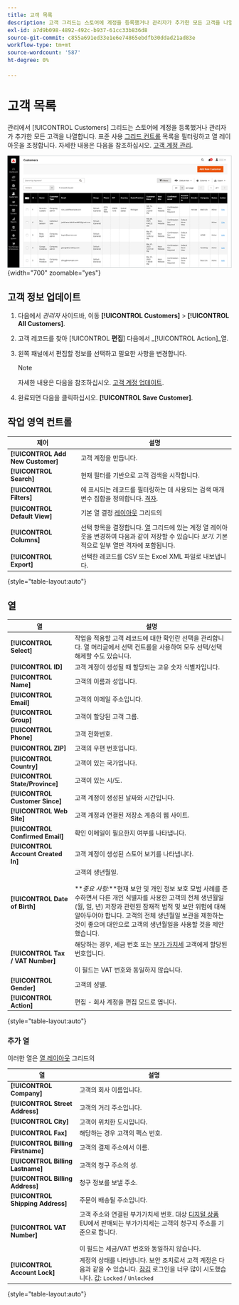 ```yaml
---
title: 고객 목록
description: 고객 그리드는 스토어에 계정을 등록했거나 관리자가 추가한 모든 고객을 나열합니다.
exl-id: a7d9b098-4892-492c-b937-61cc33b836d8
source-git-commit: c855a691ed33e1e6e74865ebdfb30ddad21ad83e
workflow-type: tm+mt
source-wordcount: '587'
ht-degree: 0%

---
```


# 고객 목록

관리에서 [!UICONTROL Customers] 그리드는 스토어에 계정을 등록했거나 관리자가 추가한 모든 고객을 나열합니다. 표준 사용 [그리드 컨트롤](../getting-started/admin-grid-controls.md) 목록을 필터링하고 열 레이아웃을 조정합니다. 자세한 내용은 다음을 참조하십시오. [고객 계정 관리](../customers/manage-account.md).

![고객 목록](assets/customer-accounts-all-grid.png){width="700" zoomable="yes"}

## 고객 정보 업데이트

1. 다음에서 _관리자_ 사이드바, 이동 **[!UICONTROL Customers]** > **[!UICONTROL All Customers]**.

1. 고객 레코드를 찾아 [!UICONTROL **편집**] 다음에서 _[!UICONTROL Action]_열.

1. 왼쪽 패널에서 편집할 정보를 선택하고 필요한 사항을 변경합니다.

   >[!NOTE]
   >
   >자세한 내용은 다음을 참조하십시오. [고객 계정 업데이트](../customers/update-account.md).

1. 완료되면 다음을 클릭하십시오. **[!UICONTROL Save Customer]**.

## 작업 영역 컨트롤

| 제어 | 설명 |
| --- | --- |
| **[!UICONTROL Add New Customer]** | 고객 계정을 만듭니다. |
| **[!UICONTROL Search]** | 현재 필터를 기반으로 고객 검색을 시작합니다. |
| **[!UICONTROL Filters]** | 에 표시되는 레코드를 필터링하는 데 사용되는 검색 매개 변수 집합을 정의합니다. [격자](../getting-started/admin-grid-controls.md). |
| **[!UICONTROL Default View]** | 기본 열 결정 [레이아웃](../getting-started/admin-grid-controls.md) 그리드의 |
| **[!UICONTROL Columns]** | 선택 항목을 결정합니다. [열](../getting-started/admin-grid-controls.md) 그리드에 있는 계정 열 레이아웃을 변경하여 다음과 같이 저장할 수 있습니다 _보기_. 기본적으로 일부 열만 격자에 포함됩니다. |
| **[!UICONTROL Export]** | 선택한 레코드를 CSV 또는 Excel XML 파일로 내보냅니다. |

{style="table-layout:auto"}

## 열

| 열 | 설명 |
| --- | --- |
| **[!UICONTROL Select]** | 작업을 적용할 고객 레코드에 대한 확인란 선택을 관리합니다. 열 머리글에서 선택 컨트롤을 사용하여 모두 선택/선택 해제할 수도 있습니다. |
| **[!UICONTROL ID]** | 고객 계정이 생성될 때 할당되는 고유 숫자 식별자입니다. |
| **[!UICONTROL Name]** | 고객의 이름과 성입니다. |
| **[!UICONTROL Email]** | 고객의 이메일 주소입니다. |
| **[!UICONTROL Group]** | 고객이 할당된 고객 그룹. |
| **[!UICONTROL Phone]** | 고객 전화번호. |
| **[!UICONTROL ZIP]** | 고객의 우편 번호입니다. |
| **[!UICONTROL Country]** | 고객이 있는 국가입니다. |
| **[!UICONTROL State/Province]** | 고객이 있는 시/도. |
| **[!UICONTROL Customer Since]** | 고객 계정이 생성된 날짜와 시간입니다. |
| **[!UICONTROL Web Site]** | 고객 계정과 연결된 저장소 계층의 웹 사이트. |
| **[!UICONTROL Confirmed Email]** | 확인 이메일이 필요한지 여부를 나타냅니다. |
| **[!UICONTROL Account Created In]** | 고객 계정이 생성된 스토어 보기를 나타냅니다. |
| **[!UICONTROL Date of Birth]** | 고객의 생년월일. <br><br>**_중요 사항:_**현재 보안 및 개인 정보 보호 모범 사례를 준수하면서 다른 개인 식별자를 사용한 고객의 전체 생년월일(월, 일, 년) 저장과 관련된 잠재적 법적 및 보안 위험에 대해 알아두어야 합니다. 고객의 전체 생년월일 보관을 제한하는 것이 좋으며 대안으로 고객의 생년월일을 사용할 것을 제안했습니다. |
| **[!UICONTROL Tax / VAT Number]** | 해당하는 경우, 세금 번호 또는 [부가 가치세](../stores-purchase/vat.md) 고객에게 할당된 번호입니다. <br/><br/>이 필드는 VAT 번호와 동일하지 않습니다. |
| **[!UICONTROL Gender]** | 고객의 성별. |
| **[!UICONTROL Action]** | 편집 - 회사 계정을 편집 모드로 엽니다. |

{style="table-layout:auto"}

### 추가 열

이러한 열은 [열 레이아웃](../getting-started/admin-grid-controls.md) 그리드의

| 열 | 설명 |
| --- | --- |
| **[!UICONTROL Company]** | 고객의 회사 이름입니다. |
| **[!UICONTROL Street Address]** | 고객의 거리 주소입니다. |
| **[!UICONTROL City]** | 고객이 위치한 도시입니다. |
| **[!UICONTROL Fax]** | 해당하는 경우 고객의 팩스 번호. |
| **[!UICONTROL Billing Firstname]** | 고객의 결제 주소에서 이름. |
| **[!UICONTROL Billing Lastname]** | 고객의 청구 주소의 성. |
| **[!UICONTROL Billing Address]** | 청구 정보를 보낼 주소. |
| **[!UICONTROL Shipping Address]** | 주문이 배송될 주소입니다. |
| **[!UICONTROL VAT Number]** | 고객 주소와 연결된 부가가치세 번호. 대상 [디지털 상품](../stores-purchase/taxes.md) EU에서 판매되는 부가가치세는 고객의 청구지 주소를 기준으로 합니다. <br/><br/>이 필드는 세금/VAT 번호와 동일하지 않습니다. |
| **[!UICONTROL Account Lock]** | 계정의 상태를 나타냅니다. 보안 조치로서 고객 계정은 다음과 같을 수 있습니다. [잠김](../customers/password-options.md) 로그인을 너무 많이 시도했습니다. 값: `Locked` / `Unlocked` |

{style="table-layout:auto"}
